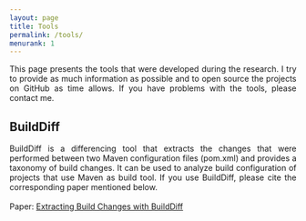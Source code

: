 ```yaml
---
layout: page
title: Tools
permalink: /tools/
menurank: 1
---
```

<div style="text-align: justify;">
This page presents the tools that were developed during the research. I try to provide as much information as possible and to open source the projects on GitHub as time allows. If you have problems with the tools, please contact me.
</div>
<!--
<h2>BuildMedic</h2>
<div>Download | GitHub</div>
<div>Description</div>
<div>Paper:</div>
-->
<h2>BuildDiff</h2>
<!--<div>Download | GitHub</div> -->
<div style="text-align: justify;">BuildDiff is a differencing tool that extracts the changes that were performed between two Maven configuration files (pom.xml) and provides a taxonomy of build changes. It can be used to analyze build configuration of projects that use Maven as build tool. 
If you use BuildDiff, please cite the corresponding paper mentioned below.
</div>
<br/>
<div>Paper: <a href="{{ site.url }}/paper/extracting.html">Extracting Build Changes with BuildDiff</a></div>

<!--
<h2>MavenLogAnalyzer (MLA)</h2>
<div>Download | GitHub</div>
<div style="text-align: justify;">MavenLogAnalyzer (MLA) parses the log files that are produced during a build run with Maven. It extracts the build result, the time the build ran, and other build details from the log file. MLA can be used to enable the structured analysis of Maven builds.
If you use  MLA, please cite the corresponding paper mentioned below.
</div>
<div>Paper: <a href="{{ site.url }}/paper/repairing.html">Automatically Repairing Dependency-Related Build Breakage</a></div>
-->